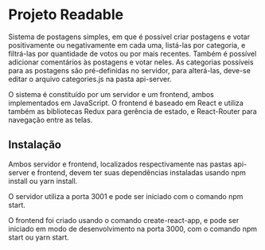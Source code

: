 # Projeto Readable

Sistema de postagens simples, em que é possível criar postagens e votar positivamente ou negativamente em cada uma, listá-las por categoria, e filtrá-las por quantidade de votos ou por mais recentes. Também é possível adicionar comentários às postagens e votar neles. As categorias possíveis para as postagens são pré-definidas no servidor, para alterá-las, deve-se editar o arquivo categories.js na pasta api-server.

O sistema é constituído por um servidor e um frontend, ambos implementados em JavaScript. O frontend é baseado em React e utiliza também as bibliotecas Redux para gerência de estado, e React-Router para navegação entre as telas.

## Instalação

Ambos servidor e frontend, localizados respectivamente nas pastas api-server e frontend, devem ter suas dependências instaladas usando npm install ou yarn install.

O servidor utiliza a porta 3001 e pode ser iniciado com o comando npm start.

O frontend foi criado usando o comando create-react-app, e pode ser iniciado em modo de desenvolvimento na porta 3000, com o comando npm start ou yarn start.


